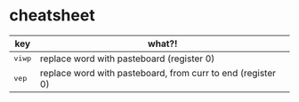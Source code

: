 # cheatsheet

| key | what?! |
| --- | ------ |
| <kbd>viwp</kbd> | replace word with pasteboard (register 0) |
| <kbd>vep</kbd> | replace word with pasteboard, from curr to end (register 0) |
